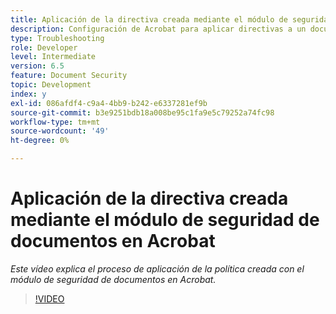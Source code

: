 ```yaml
---
title: Aplicación de la directiva creada mediante el módulo de seguridad de documentos en Acrobat
description: Configuración de Acrobat para aplicar directivas a un documento mediante la seguridad de documentos
type: Troubleshooting
role: Developer
level: Intermediate
version: 6.5
feature: Document Security
topic: Development
index: y
exl-id: 086afdf4-c9a4-4bb9-b242-e6337281ef9b
source-git-commit: b3e9251bdb18a008be95c1fa9e5c79252a74fc98
workflow-type: tm+mt
source-wordcount: '49'
ht-degree: 0%

---
```


# Aplicación de la directiva creada mediante el módulo de seguridad de documentos en Acrobat

*Este vídeo explica el proceso de aplicación de la política creada con el módulo de seguridad de documentos en Acrobat.*

>[!VIDEO](https://video.tv.adobe.com/v/335486?quality=12&learn=on)
